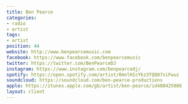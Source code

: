 ```yaml
---
title: Ben Pearce
categories:
- radio
- artist
tags:
- artist
position: 44
website: http://www.benpearcemusic.com
facebook: https://www.facebook.com/benpearcemusic
twitter: https://twitter.com/BenPearceDJ
instagram: https://www.instagram.com/benpearcedj/
spotify: https://open.spotify.com/artist/0mnlHIcYkz3TQQ07xiFwuz
soundcloud: https://soundcloud.com/ben-pearce-productions
apple: https://itunes.apple.com/gb/artist/ben-pearce/id408425086
layout: client
---
```


